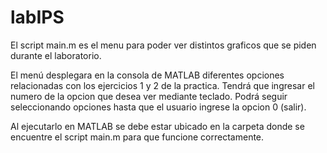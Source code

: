 # labIPS

El script main.m es el menu para poder ver distintos graficos que se piden durante el laboratorio.

El menú desplegara en la consola de MATLAB diferentes opciones relacionadas con los ejercicios 1 
y 2 de la practica. Tendrá que ingresar el numero de la opcion que desea ver mediante teclado.
Podrá seguir seleccionando opciones hasta que el usuario ingrese la opcion 0 (salir).

Al ejecutarlo en MATLAB se debe estar ubicado en la carpeta donde se encuentre el script main.m para que funcione correctamente.
